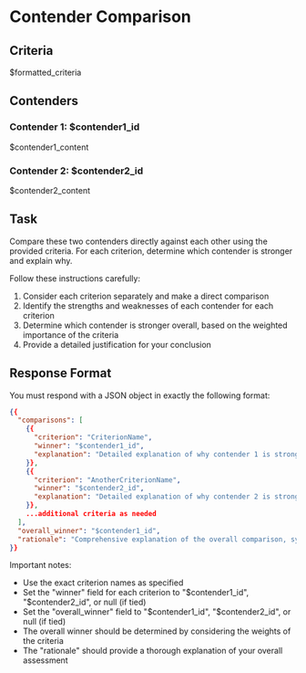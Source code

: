 # Contender Comparison

## Criteria
$formatted_criteria

## Contenders

### Contender 1: $contender1_id
$contender1_content

### Contender 2: $contender2_id
$contender2_content

## Task
Compare these two contenders directly against each other using the provided criteria. For each criterion, determine which contender is stronger and explain why.

Follow these instructions carefully:
1. Consider each criterion separately and make a direct comparison
2. Identify the strengths and weaknesses of each contender for each criterion
3. Determine which contender is stronger overall, based on the weighted importance of the criteria
4. Provide a detailed justification for your conclusion

## Response Format
You must respond with a JSON object in exactly the following format:

```json
{{
  "comparisons": [
    {{
      "criterion": "CriterionName",
      "winner": "$contender1_id",
      "explanation": "Detailed explanation of why contender 1 is stronger for this criterion"
    }},
    {{
      "criterion": "AnotherCriterionName",
      "winner": "$contender2_id",
      "explanation": "Detailed explanation of why contender 2 is stronger for this criterion"
    }},
    ...additional criteria as needed
  ],
  "overall_winner": "$contender1_id",
  "rationale": "Comprehensive explanation of the overall comparison, synthesizing the individual criterion comparisons and weighing them according to the specified weights."
}}
```

Important notes:
- Use the exact criterion names as specified
- Set the "winner" field for each criterion to "$contender1_id", "$contender2_id", or null (if tied)
- Set the "overall_winner" field to "$contender1_id", "$contender2_id", or null (if tied)
- The overall winner should be determined by considering the weights of the criteria
- The "rationale" should provide a thorough explanation of your overall assessment